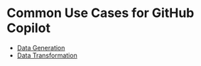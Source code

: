 # Common Use Cases for GitHub Copilot

- [Data Generation](./data-generation/example.json)
- [Data Transformation](./data-transformation/example.xml)
